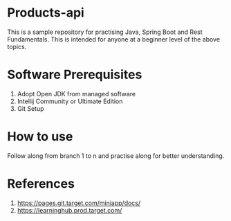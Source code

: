 # Products-api

This is a sample repository for practising Java, Spring Boot and Rest Fundamentals. This is intended for anyone at a beginner level of the above topics. 

# Software Prerequisites
1. Adopt Open JDK from managed software
2. Intellij Community or Ultimate Edition
3. Git Setup

# How to use 
Follow along from branch 1 to n and practise along for better understanding.

# References
 1. https://pages.git.target.com/miniapp/docs/
 2. https://learninghub.prod.target.com/
